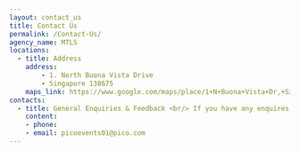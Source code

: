 ```yaml
---
layout: contact_us
title: Contact Us
permalink: /Contact-Us/
agency_name: MTLS
locations:
  - title: Address
    address:
        - 1. North Buona Vista Drive
        - Singapore 138675
    maps_link: https://www.google.com/maps/place/1+N+Buona+Vista+Dr,+Singapore+138675/@1.3054075,103.7887384,17z/data=!3m1!4b1!4m5!3m4!1s0x31da1a43b6c4fc13:0xe0f68e977a69968f!8m2!3d1.3054021!4d103.7909271!5m1!1e1
contacts:
  - title: General Enquiries & Feedback <br/> If you have any enquires, please contact us at: 
    content: 
    - phone: 
    - email: picoevents01@pico.com
---
```

